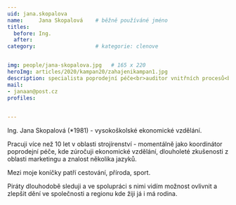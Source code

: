 ```yaml
---
uid: jana.skopalova
name:     Jana Skopalová  	# běžně používáné jméno
titles:
  before: Ing.
  after:
category:                   # kategorie: clenove


img: people/jana-skopalova.jpg   # 165 x 220
heroImg: articles/2020/kampan20/zahajenikampan1.jpg
description: specialista poprodejní péče<br>auditor vnitřních procesů<br>Kroměříž # kratký popis, max 160 znaků
mail:
- janaan@post.cz
profiles:
  

---
```


Ing. Jana Skopalová (*1981) - vysokoškolské ekonomické vzdělání.

Pracuji více než 10 let v oblasti strojírenství - momentálně jako koordinátor
poprodejní péče, kde zúročuji ekonomické vzdělání, dlouholeté zkušenosti z oblasti
marketingu a znalost několika jazyků.

Mezi moje koníčky patří cestování, příroda, sport.

Piráty dlouhodobě sleduji a ve spolupráci s nimi vidím možnost ovlivnit
a zlepšit dění ve společnosti a regionu kde žiji já i má rodina.
